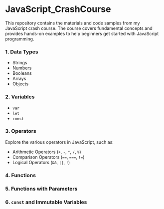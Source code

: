 # JavaScript_CrashCourse

This repository contains the materials and code samples from my JavaScript crash course. The course covers fundamental concepts and provides hands-on examples to help beginners get started with JavaScript programming.

### 1. Data Types

- Strings
- Numbers
- Booleans
- Arrays
- Objects

### 2. Variables

- `var`
- `let`
- `const`

### 3. Operators
Explore the various operators in JavaScript, such as:
- Arithmetic Operators (`+`, `-`, `*`, `/`, `%`)
- Comparison Operators (`==`, `===`, `!=`)
- Logical Operators (`&&`, `||`, `!`)

### 4. Functions

### 5. Functions with Parameters

### 6. `const` and Immutable Variables
